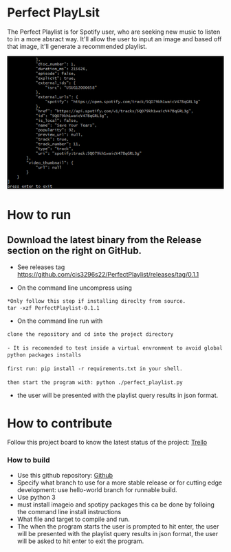 # Perfect PlayLsit
The Perfect Playlist is for Spotify user, who are seeking new music to listen to in a more absract way. It'll allow the user to input an image and based off that image, it'll generate a recommended playlist. 

![This is a screenshot.](perfect_play.png)
# How to run

## Download the latest binary from the Release section on the right on GitHub.  
- See releases tag https://github.com/cis3296s22/PerfectPlaylist/releases/tag/0.1.1

- On the command line uncompress using
```
*Only follow this step if installing direclty from source.
tar -xzf PerfectPlaylist-0.1.1
```
- On the command line run with
```
clone the repository and cd into the project directory

- It is recomended to test inside a virtual envronment to avoid global python packages installs

first run: pip install -r requirements.txt in your shell.

then start the program with: python ./perfect_playlist.py
```
- the user will be presented with the playlist query results in json format. 

# How to contribute
Follow this project board to know the latest status of the project: [Trello](https://trello.com/b/zeHItZVV/perfectplaylist)  

### How to build
- Use this github repository: [Github](https://github.com/cis3296s22/PerfectPlaylist/tree/hello-world) 
- Specify what branch to use for a more stable release or for cutting edge development: use hello-world branch for runnable build.
- Use python 3
- must install imageio and spotipy packages this ca be done by folloing the command line install instructions
- What file and target to compile and run. 
- The when the program starts the user is prompted to hit enter, 
  the user will be presented with the playlist query results in json format, 
  the user will be asked to hit enter to exit the program.

